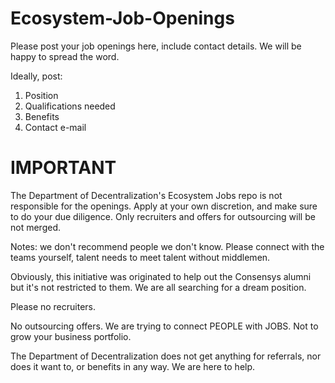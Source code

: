# Ecosystem-Job-Openings
Please post your job openings here, include contact details. We will be happy to spread the word.

Ideally, post:
1. Position
2. Qualifications needed
3. Benefits
4. Contact e-mail 

# IMPORTANT

The Department of Decentralization's Ecosystem Jobs repo is not responsible for the openings. Apply at your own discretion, and make sure to do your due diligence. Only recruiters and offers for outsourcing will be not merged.

Notes: we don't recommend people we don't know. Please connect with the teams yourself, talent needs to meet talent without middlemen.  

Obviously, this initiative was originated to help out the Consensys alumni but it's not restricted to them. We are all searching for a dream position.   

Please no recruiters.   

No outsourcing offers. We are trying to connect PEOPLE with JOBS. Not to grow your business portfolio. 

The Department of Decentralization does not get anything for referrals, nor does it want to, or benefits in any way. We are here to help. 

